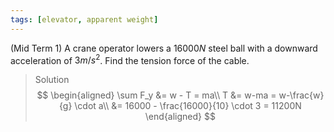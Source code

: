 ```yaml
---
tags: [elevator, apparent weight]
---
```


(Mid Term 1) A crane operator lowers a $16000N$ steel ball with a downward acceleration of $3m/s^2$. Find the tension force of the cable.
>Solution
$$
\begin{aligned}
\sum F_y &= w - T = ma\\
T &= w-ma = w-\frac{w}{g} \cdot a\\
&= 16000 - \frac{16000}{10} \cdot 3 = 11200N
\end{aligned}
$$
